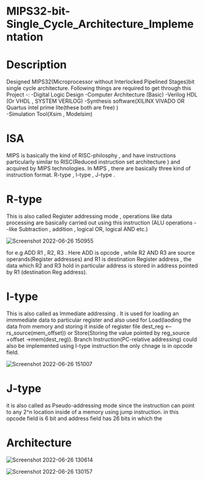 # MIPS32-bit-Single_Cycle_Architecture_Implementation

# Description
Designed MIPS32(Microprocessor without Interlocked Pipelined Stages)bit single cycle architecture.
Following things are required to get through this Project -:
       -Digital Logic Design
       -Computer Architecture (Basic)
       -Verilog HDL (Or VHDL , SYSTEM VERILOG)
       -Synthesis software(XILINX VIVADO OR Quartus intel prime lite(these both are free) )\
       -Simulation Tool(Xsim , Modelsim)
       
# ISA
  MIPS is basically the kind of RISC-philosphy , and have instructions particularly similar to RISC(Reduced instruction set architecture ) and acquired by MIPS technologies.
  In MIPS , there are basically three kind of instruction format.
  R-type , I-type , J-type .
  # R-type 
  This is also called Register addressing mode , operations like data processing are basically carried out using this instruction (ALU operations --like Subtraction , addition , logical OR, logical AND etc.)
  
![Screenshot 2022-06-26 150955](https://user-images.githubusercontent.com/98607828/175808545-40ffd0df-f0c8-4b18-a997-5b18ac779dd3.jpg)
 
 
 for e.g ADD R1 , R2,  R3 . Here ADD is opcode , while  R2 AND R3 are source operands(Register addresses) and R1 is destination Register address , the data which R2 and  R3 hold in particular address is stored in address pointed by R1 (destination Reg address). 
 
  # I-type
  This is also called as Immediate addressing . It is used for loading an immmediate data to particular register and also used for Load(laoding the data from memory and storing it inside of register file dest_reg <-- rs_source(mem_offset)) or Store(Storing the value pointed by reg_source +offset ->mem(dest_reg)). Branch Instruction(PC-relative addressing) could also be implemented using I-type instruction the only chnage is in opcode field.
  
![Screenshot 2022-06-26 151007](https://user-images.githubusercontent.com/98607828/175808824-04f8efe2-f3dc-4887-992e-a673681b433a.jpg)

# J-type
 it is also called as Pseudo-addressing mode since the instruction can point to any 2^n location inside of a memory using jump instruction. in this opcode  field is 6 bit and address field has 26 bits in which the 
  

# Architecture
![Screenshot 2022-06-26 130614](https://user-images.githubusercontent.com/98607828/175804375-ceb35435-219e-42f3-87d5-7ab6588e048b.jpg)

![Screenshot 2022-06-26 130157](https://user-images.githubusercontent.com/98607828/175804284-ea8c9482-dd96-43f6-9bf6-933bca9b1de1.jpg)
